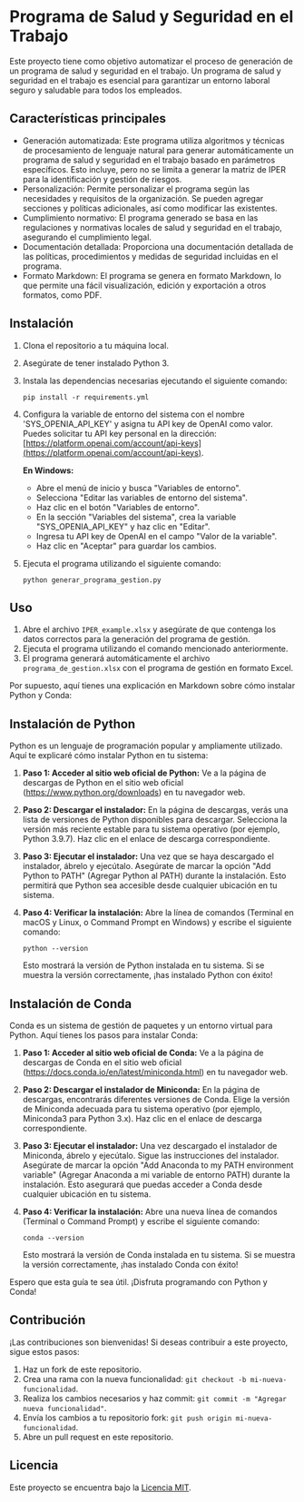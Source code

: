 # Programa de Salud y Seguridad en el Trabajo

Este proyecto tiene como objetivo automatizar el proceso de generación de un programa de salud y seguridad en el trabajo. Un programa de salud y seguridad en el trabajo es esencial para garantizar un entorno laboral seguro y saludable para todos los empleados.

## Características principales

- Generación automatizada: Este programa utiliza algoritmos y técnicas de procesamiento de lenguaje natural para generar automáticamente un programa de salud y seguridad en el trabajo basado en parámetros específicos. Esto incluye, pero no se limita a generar la matriz de IPER para la identificación y gestión de riesgos.
- Personalización: Permite personalizar el programa según las necesidades y requisitos de la organización. Se pueden agregar secciones y políticas adicionales, así como modificar las existentes.
- Cumplimiento normativo: El programa generado se basa en las regulaciones y normativas locales de salud y seguridad en el trabajo, asegurando el cumplimiento legal.
- Documentación detallada: Proporciona una documentación detallada de las políticas, procedimientos y medidas de seguridad incluidas en el programa.
- Formato Markdown: El programa se genera en formato Markdown, lo que permite una fácil visualización, edición y exportación a otros formatos, como PDF.

## Instalación

1. Clona el repositorio a tu máquina local.
2. Asegúrate de tener instalado Python 3.
3. Instala las dependencias necesarias ejecutando el siguiente comando:

   ```
   pip install -r requirements.yml
   ```

4. Configura la variable de entorno del sistema con el nombre 'SYS_OPENIA_API_KEY' y asigna tu API key de OpenAI como valor. Puedes solicitar tu API key personal en la dirección: [https://platform.openai.com/account/api-keys](https://platform.openai.com/account/api-keys).

   **En Windows:**
   
   - Abre el menú de inicio y busca "Variables de entorno".
   - Selecciona "Editar las variables de entorno del sistema".
   - Haz clic en el botón "Variables de entorno".
   - En la sección "Variables del sistema", crea la variable "SYS_OPENIA_API_KEY" y haz clic en "Editar".
   - Ingresa tu API key de OpenAI en el campo "Valor de la variable".
   - Haz clic en "Aceptar" para guardar los cambios.

5. Ejecuta el programa utilizando el siguiente comando:

   ```
   python generar_programa_gestion.py
   ```

## Uso

1. Abre el archivo `IPER_example.xlsx` y asegúrate de que contenga los datos correctos para la generación del programa de gestión.
2. Ejecuta el programa utilizando el comando mencionado anteriormente.
3. El programa generará automáticamente el archivo `programa_de_gestion.xlsx` con el programa de gestión en formato Excel.

Por supuesto, aquí tienes una explicación en Markdown sobre cómo instalar Python y Conda:

## Instalación de Python

Python es un lenguaje de programación popular y ampliamente utilizado. Aquí te explicaré cómo instalar Python en tu sistema:

1. **Paso 1: Acceder al sitio web oficial de Python:** Ve a la página de descargas de Python en el sitio web oficial (https://www.python.org/downloads) en tu navegador web.

2. **Paso 2: Descargar el instalador:** En la página de descargas, verás una lista de versiones de Python disponibles para descargar. Selecciona la versión más reciente estable para tu sistema operativo (por ejemplo, Python 3.9.7). Haz clic en el enlace de descarga correspondiente.

3. **Paso 3: Ejecutar el instalador:** Una vez que se haya descargado el instalador, ábrelo y ejecútalo. Asegúrate de marcar la opción "Add Python to PATH" (Agregar Python al PATH) durante la instalación. Esto permitirá que Python sea accesible desde cualquier ubicación en tu sistema.

4. **Paso 4: Verificar la instalación:** Abre la línea de comandos (Terminal en macOS y Linux, o Command Prompt en Windows) y escribe el siguiente comando:
   
   ```shell
   python --version
   ```

   Esto mostrará la versión de Python instalada en tu sistema. Si se muestra la versión correctamente, ¡has instalado Python con éxito!

## Instalación de Conda

Conda es un sistema de gestión de paquetes y un entorno virtual para Python. Aquí tienes los pasos para instalar Conda:

1. **Paso 1: Acceder al sitio web oficial de Conda:** Ve a la página de descargas de Conda en el sitio web oficial (https://docs.conda.io/en/latest/miniconda.html) en tu navegador web.

2. **Paso 2: Descargar el instalador de Miniconda:** En la página de descargas, encontrarás diferentes versiones de Conda. Elige la versión de Miniconda adecuada para tu sistema operativo (por ejemplo, Miniconda3 para Python 3.x). Haz clic en el enlace de descarga correspondiente.

3. **Paso 3: Ejecutar el instalador:** Una vez descargado el instalador de Miniconda, ábrelo y ejecútalo. Sigue las instrucciones del instalador. Asegúrate de marcar la opción "Add Anaconda to my PATH environment variable" (Agregar Anaconda a mi variable de entorno PATH) durante la instalación. Esto asegurará que puedas acceder a Conda desde cualquier ubicación en tu sistema.

4. **Paso 4: Verificar la instalación:** Abre una nueva línea de comandos (Terminal o Command Prompt) y escribe el siguiente comando:
   
   ```shell
   conda --version
   ```

   Esto mostrará la versión de Conda instalada en tu sistema. Si se muestra la versión correctamente, ¡has instalado Conda con éxito!

Espero que esta guía te sea útil. ¡Disfruta programando con Python y Conda!

## Contribución

¡Las contribuciones son bienvenidas! Si deseas contribuir a este proyecto, sigue estos pasos:

1. Haz un fork de este repositorio.
2. Crea una rama con la nueva funcionalidad: `git checkout -b mi-nueva-funcionalidad`.
3. Realiza los cambios necesarios y haz commit: `git commit -m "Agregar nueva funcionalidad"`.
4. Envía los cambios a tu repositorio fork: `git push origin mi-nueva-funcionalidad`.
5. Abre un pull request en este repositorio.

## Licencia



Este proyecto se encuentra bajo la [Licencia MIT](LICENSE).
